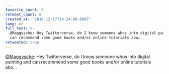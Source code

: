 ```yaml
---
favorite_count: 0
retweet_count: 0
created_at: "2018-12-17T14:24:00.000Z"
lang: en
full_text: >-
  @Maggysche: Hey Twitterverse, do I know someone whos into digital painting and
  can recommend some good books and/or online tutorials abo…
retweeted: true
---
```


[@Maggysche](https://twitter.com/Maggysche): Hey Twitterverse, do I know someone
whos into digital painting and can recommend some good books and/or online
tutorials abo…
